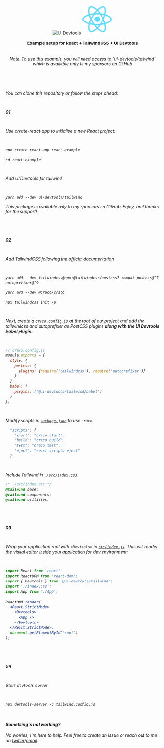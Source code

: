 <p align="center">
  <img alt="UI Devtools" src="https://avatars2.githubusercontent.com/u/71650913?s=200&v=4" height="100px"/>
  <img alt="React" src="public/logo192.png"  height="100px" /></a>
  <br><br>
  <b>Example setup for React + TailwindCSS + UI Devtools</b>
  <br><br/><br/>
  <i>Note: To use this example, you will need access to `ui-devtools/tailwind` which is available only to my sponsors on GitHub <br/>
  <br><br/>
</p>

&nbsp;
&nbsp;

You can clone this repository or follow the steps ahead:

&nbsp;

**01**

&nbsp;

Use create-react-app to initialise a new React project:

&nbsp;

```
npx create-react-app react-example

cd react-example
```

&nbsp;

Add UI Devtools for tailwind

&nbsp;

```
yarn add --dev ui-devtools/tailwind
```

This package is available only to my sponsors on GitHub. Enjoy, and thanks for the support!

&nbsp;

&nbsp;

**02**

&nbsp;

Add TailwindCSS following the [official documentation](https://tailwindcss.com/docs/guides/create-react-app)

&nbsp;

```shell
yarn add --dev tailwindcss@npm:@tailwindcss/postcss7-compat postcss@^7 autoprefixer@^9

yarn add --dev @craco/craco

npx tailwindcss init -p
```

&nbsp;

Next, create a [`craco.config.js`](/craco.config.js) at the root of our project and add the tailwindcss and autoprefixer as PostCSS plugins **along with the UI Devtools babel plugin**:

&nbsp;

```js
// craco.config.js
module.exports = {
  style: {
    postcss: {
      plugins: [require('tailwindcss'), require('autoprefixer')]
    }
  },
  babel: {
    plugins: ['@ui-devtools/tailwind/babel']
  }
};
```

&nbsp;

Modify scripts in [`package.json`](/package.json) to use `craco`

```js
  "scripts": {
    "start": "craco start",
    "build": "craco build",
    "test": "craco test",
    "eject": "react-scripts eject"
  },
```

&nbsp;

Include Tailwind in [`./src/index.css`](/src/index.css)

```css
/* ./src/index.css */
@tailwind base;
@tailwind components;
@tailwind utilities;
```

&nbsp;

&nbsp;

**03**

&nbsp;

Wrap your application root with `<Devtools>` in [`src/index.js`](src/index.js). This will render the visual editor inside your application for dev environment:

&nbsp;

```jsx
import React from 'react';
import ReactDOM from 'react-dom';
import { Devtools } from '@ui-devtools/tailwind';
import './index.css';
import App from './App';

ReactDOM.render(
  <React.StrictMode>
    <Devtools>
      <App />
    </Devtools>
  </React.StrictMode>,
  document.getElementById('root')
);
```

&nbsp;

&nbsp;

**04**

&nbsp;

Start devtools server

&nbsp;

```shell
npx devtools-server -c tailwind.config.js
```

&nbsp;

#### Something's not working?

No worries, I'm here to help. Feel free to create an issue or reach out to me on [twitter](https://twitter.com/siddharthkp)/[email](https://sid.st/email).

&nbsp;
